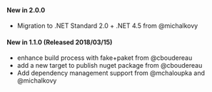 #### New in 2.0.0
* Migration to .NET Standard 2.0 + .NET 4.5 from @michalkovy

#### New in 1.1.0 (Released 2018/03/15)
* enhance build process with fake+paket from @cboudereau
* add a new target to publish nuget package from @cboudereau
* Add dependency management support from @mchaloupka and @michalkovy